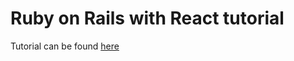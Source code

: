# Ruby on Rails with React tutorial

Tutorial can be found [here](https://stevepolito.design/blog/rails-react-tutorial/)
